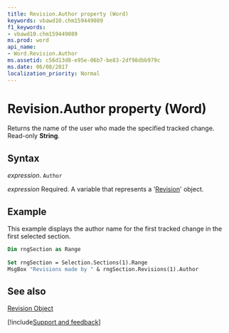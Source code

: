 ```yaml
---
title: Revision.Author property (Word)
keywords: vbawd10.chm159449089
f1_keywords:
- vbawd10.chm159449089
ms.prod: word
api_name:
- Word.Revision.Author
ms.assetid: c56d13d8-e95e-06b7-be83-2df98dbb979c
ms.date: 06/08/2017
localization_priority: Normal
---
```



# Revision.Author property (Word)

Returns the name of the user who made the specified tracked change. Read-only  **String**.


## Syntax

_expression_. `Author`

_expression_ Required. A variable that represents a '[Revision](Word.Revision.md)' object.


## Example

This example displays the author name for the first tracked change in the first selected section.


```vb
Dim rngSection as Range 
 
Set rngSection = Selection.Sections(1).Range 
MsgBox "Revisions made by " & rngSection.Revisions(1).Author
```


## See also


[Revision Object](Word.Revision.md)

[!include[Support and feedback](~/includes/feedback-boilerplate.md)]
